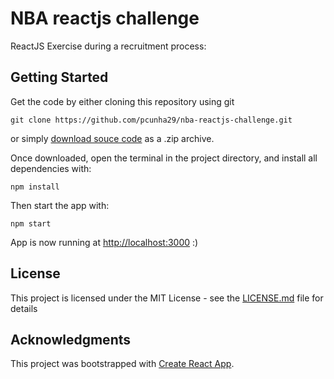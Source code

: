 # NBA reactjs challenge

ReactJS Exercise during a recruitment process:

## Getting Started

Get the code by either cloning this repository using git

```
git clone https://github.com/pcunha29/nba-reactjs-challenge.git
```

or simply [download souce code](https://github.com/pcunha29/nba-reactjs-challenge/archive/master.zip) as a .zip archive.

Once downloaded, open the terminal in the project directory, and install all dependencies with:

```
npm install
```

Then start the app with:

```
npm start
```

App is now running at [http://localhost:3000](http://localhost:3000) :)

## License

This project is licensed under the MIT License - see the [LICENSE.md](LICENSE.md) file for details

## Acknowledgments

This project was bootstrapped with [Create React App](https://github.com/facebook/create-react-app).

